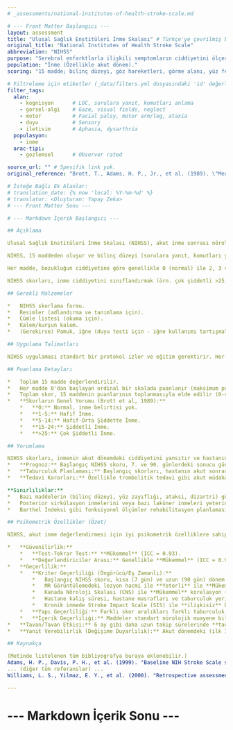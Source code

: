 ```yaml
---
# _assessments/national-institutes-of-health-stroke-scale.md

# --- Front Matter Başlangıcı ---
layout: assessment
title: "Ulusal Sağlık Enstitüleri İnme Skalası" # Türkçe'ye çevrilmiş başlık
original_title: "National Institutes of Health Stroke Scale"
abbreviation: "NIHSS"
purpose: "Serebral enfarktlarla ilişkili semptomların ciddiyetini ölçer; inme sonrası nörolojik defisitin kantitatif bir ölçüsü olarak kullanılır."
population: "İnme (Özellikle akut dönem)."
scoring: "15 madde; bilinç düzeyi, göz hareketleri, görme alanı, yüz felci, motor güç (kol/bacak), ataksi, duyu, dil (afazi), dizartri ve ihmal gibi alanları değerlendirir. Maddeler 0 (bozukluk yok) ile 2, 3 veya 4 arasında ordinal skalada puanlanır. Toplam skor 0 ile 42 arasında değişir. Yüksek skorlar daha şiddetli inmeyi gösterir."

# Filtreleme için etiketler (_data/filters.yml dosyasındaki 'id' değerleri kullanılacak)
filter_tags:
  alan:
    - kognisyon      # LOC, sorulara yanıt, komutları anlama
    - gorsel-algi    # Gaze, visual fields, neglect
    - motor          # Facial palsy, motor arm/leg, ataxia
    - duyu           # Sensory
    - iletisim       # Aphasia, dysarthria
  populasyon:
    - inme
  arac-tipi:
    - gozlemsel      # Observer rated

source_url: "" # Spesifik link yok.
original_reference: "Brott, T., Adams, H. P., Jr., et al. (1989). \"Measurements of acute cerebral infarction: a clinical examination scale.\" Stroke 20(7): 864-870." # Orijinal makale

# İsteğe Bağlı Ek Alanlar:
# translation_date: {% now 'local: %Y-%m-%d' %}
# translator: <Oluşturan: Yapay Zeka>
# --- Front Matter Sonu ---

# --- Markdown İçerik Başlangıcı ---

## Açıklama

Ulusal Sağlık Enstitüleri İnme Skalası (NIHSS), akut inme sonrası nörolojik defisitin ciddiyetini ölçmek için yaygın olarak kullanılan, standartlaştırılmış bir klinik değerlendirme aracıdır. Toronto İnme Skalası, Cincinnati İnme Skalası gibi önceki ölçeklerden türetilmiştir.

NIHSS, 15 maddeden oluşur ve bilinç düzeyi (sorulara yanıt, komutları yerine getirme), göz hareketleri, görme alanı kaybı, yüz felci, kol ve bacak motor gücü, ekstremite ataksisi, duyu kaybı, görsel ihmal, dil bozuklukları (afazi) ve konuşma bozukluğu (dizartri) gibi çeşitli nörolojik fonksiyonları değerlendirir.

Her madde, bozukluğun ciddiyetine göre genellikle 0 (normal) ile 2, 3 veya 4 arasında değişen ordinal bir skalada puanlanır. Toplam skor 0 ile 42 arasında değişir. Daha yüksek NIHSS skorları, daha şiddetli inme ve genellikle daha kötü prognoz anlamına gelir.

NIHSS skorları, inme ciddiyetini sınıflandırmak (örn. çok şiddetli >25, şiddetli 15-24, hafif-orta 5-14, hafif 1-5), tedavi kararlarına (örn. trombolitik tedavi uygunluğu) rehberlik etmek, hastanın prognozunu tahmin etmek ve klinik çalışmalarda sonuçları değerlendirmek için kullanılır.

## Gerekli Malzemeler

*   NIHSS skorlama formu.
*   Resimler (adlandırma ve tanımlama için).
*   Cümle listesi (okuma için).
*   Kalem/kurşun kalem.
*   (Gerekirse) Pamuk, iğne (duyu testi için - iğne kullanımı tartışmalı olabilir).

## Uygulama Talimatları

NIHSS uygulaması standart bir protokol izler ve eğitim gerektirir. Her madde için belirli komutlar verilir ve hastanın yanıtı veya performansı gözlemlenir. Detaylı talimatlar için resmi NIHSS protokolüne başvurulmalıdır. Değerlendirme genellikle 5-10 dakika sürer.

## Puanlama Detayları

*   Toplam 15 madde değerlendirilir.
*   Her madde 0'dan başlayan ordinal bir skalada puanlanır (maksimum puan maddeye göre değişir).
*   Toplam skor, 15 maddenin puanlarının toplanmasıyla elde edilir (0-42 aralığında).
*   **Skorların Genel Yorumu (Brott et al, 1989):**
    *   **0:** Normal, inme belirtisi yok.
    *   **1-5:** Hafif İnme.
    *   **5-14:** Hafif-Orta Şiddette İnme.
    *   **15-24:** Şiddetli İnme.
    *   **>25:** Çok Şiddetli İnme.

## Yorumlama

NIHSS skorları, inmenin akut dönemdeki ciddiyetini yansıtır ve hastanın kısa ve uzun dönemdeki prognozu hakkında önemli bilgiler verir.
*   **Prognoz:** Başlangıç NIHSS skoru, 7. ve 90. günlerdeki sonucu güçlü bir şekilde öngörür (Adams et al, 1999). Düşük başlangıç skorları (örn. ≤ 5) genellikle iyi bir sonuçla (örn. eve taburculuk) ilişkilidir. Yüksek skorlar (örn. > 14-15) ise genellikle uzun süreli bakıma ihtiyaç duyulması veya kötü sonuçlarla ilişkilidir (Schlegel et al, 2003; Rundek et al, 2000).
*   **Taburculuk Planlaması:** Başlangıç skorları, hastanın akut sonrası bakım ihtiyacını (örn. eve taburculuk, rehabilitasyon, uzun süreli bakım) tahmin etmede yardımcı olabilir.
*   **Tedavi Kararları:** Özellikle trombolitik tedavi gibi akut müdahaleler için uygunluk kriterlerinde kullanılır.

**Sınırlılıklar:**
*   Bazı maddelerin (bilinç düzeyi, yüz zayıflığı, ataksi, dizartri) güvenilirliğinin daha düşük olduğu veya gereksiz olduğu öne sürülmüştür (Kasner, 2006).
*   Posterior sirkülasyon inmelerini veya bazı laküner inmeleri yeterince yansıtmayabilir.
*   Barthel İndeksi gibi fonksiyonel ölçümler rehabilitasyon planlaması için daha kullanışlı olabilirken, NIHSS daha çok erken prognostik değerlendirme için faydalıdır.

## Psikometrik Özellikler (Özet)

NIHSS, akut inme değerlendirmesi için iyi psikometrik özelliklere sahip, yaygın olarak kullanılan bir ölçektir.

*   **Güvenilirlik:**
    *   **Test-Tekrar Test:** **Mükemmel** (ICC = 0.93).
    *   **Değerlendiriciler Arası:** Genellikle **Mükemmel** (ICC = 0.95 - 0.99). Ancak bazı maddelerde (yüz felci, ataksi, dizartri) uyum daha düşük olabilir (Kappa değerleri daha düşük). Standardize eğitim önemlidir.
*   **Geçerlilik:**
    *   **Kriter Geçerliliği (Öngörücü/Eş Zamanlı):**
        *   Başlangıç NIHSS skoru, kısa (7 gün) ve uzun (90 gün) dönem sonuçlarını (mortalite, fonksiyonel durum - örn. mRS, Barthel İndeksi) güçlü bir şekilde öngörür. Korelasyonlar genellikle **İyi** ile **Mükemmel** arasındadır.
        *   MR Görüntülemedeki lezyon hacmi ile **Yeterli** ile **Mükemmel** arasında korelasyon gösterir (r = 0.48 - 0.62).
        *   Kanada Nöroloji Skalası (CNS) ile **Mükemmel** korelasyon (r = -0.948).
        *   Hastane kalış süresi, hastane masrafları ve taburculuk yeri ile **Zayıf** ile **Yeterli** arasında korelasyon gösterir.
        *   Kronik inmede Stroke Impact Scale (SIS) ile **ilişkisiz** bulunmuştur (Peters et al., 2015).
    *   **Yapı Geçerliliği:** Farklı skor aralıkları farklı taburculuk olasılıkları (eve, rehabilitasyona, uzun süreli bakıma) ile ilişkilidir. Glasgow Koma Skalası ile korelasyon gösterir.
    *   **İçerik Geçerliliği:** Maddeler standart nörolojik muayene bileşenlerine dayanmaktadır. Uzman değerlendirmelerinde içerik geçerliliği yüksek bulunmuştur.
*   **Tavan/Tavan Etkisi:** 6 ay gibi daha uzun takip sürelerinde **tavan etkisi** (%20) gözlemlenmiştir (yani hastalar en iyi skoru alabilir ve daha fazla iyileşme ölçülemeyebilir).
*   **Yanıt Verebilirlik (Değişime Duyarlılık):** Akut dönemdeki (ilk 7 gün) değişime duyarlı olduğu gösterilmiştir.

## Kaynakça

(Metinde listelenen tüm bibliyografya buraya eklenebilir.)
Adams, H. P., Davis, P. H., et al. (1999). "Baseline NIH Stroke Scale score strongly predicts outcome after stroke: A report of the Trial of Org 10172 in Acute Stroke Treatment (TOAST)." Neurology 53: 126-131.
... (diğer tüm referanslar) ...
Williams, L. S., Yilmaz, E. Y., et al. (2000). "Retrospective assessment of initial stroke severity with the NIH Stroke Scale." Stroke 31: 858-862.

---
```

# --- Markdown İçerik Sonu ---